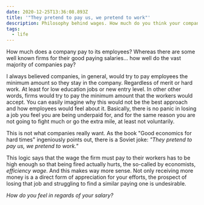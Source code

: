 ```yaml
---
date: 2020-12-25T13:36:08.893Z
title: '"They pretend to pay us, we pretend to work"'
description: Philosophy behind wages. How much do you think your company pays you?
tags:
  - life
---
```

How much does a company pay to its employees? Whereas there are some well known firms for their good paying salaries... how well do the vast majority of companies pay? 

I always believed companies, in general, would try to pay employees the minimum amount so they stay in the company. Regardless of merit or hard work. At least for low education jobs or new entry level. In other other words, firms would try to pay the minimum amount that the workers would accept. You can easily imagine why this would not be the best approach and how employees would feel about it. Basically, there is no panic in losing a job you feel you are being underpaid for, and for the same reason you are not going to fight much or go the extra mile, at least not voluntarily.

This is not what companies really want. As the book "Good economics for hard times" ingeniously points out, there is a Soviet joke: *"They pretend to pay us, we pretend to work."*

This logic says that the wage the firm must pay to their workers has to be high enough so that being fired actually hurts, the so-called by economists, *efficiency wage*. And this makes way more sense. Not only receiving more money is a a direct form of appreciation for your efforts, the prospect of losing that job and struggling to find a similar paying one is undesirable.

*How do you feel in regards of your salary?*